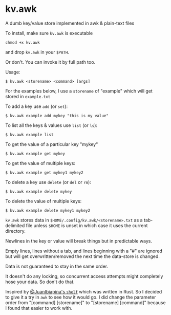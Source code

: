 # kv.awk
A dumb key/value store implemented in awk & plain-text files

To install, make sure `kv.awk` is executable

    chmod +x kv.awk

and drop `kv.awk` in your `$PATH`.

Or don't.  You can invoke it by full path too.

Usage:

    $ kv.awk <storename> <command> [args]

For the examples below, I use a `storename` of "example"
which will get stored in `example.txt`

To add a key use `add` (or `set`):

    $ kv.awk example add mykey "this is my value"

To list all the keys & values use `list` (or `ls`):

    $ kv.awk example list

To get the value of a particular key "mykey"

    $ kv.awk example get mykey

To get the value of multiple keys:

    $ kv.awk example get mykey1 mykey2

To delete a key use `delete` (or `del` or `rm`):

    $ kv.awk example delete mykey

To delete the value of multiple keys:

    $ kv.awk example delete mykey1 mykey2

`kv.awk` stores data in `$HOME/.config/kv.awk/<storename>.txt`
as a tab-delimited file unless `$HOME` is unset
in which case it uses the current directory.

Newlines in the key or value will break things
but in predictable ways.

Empty lines,
lines without a tab,
and lines beginning with a "#" are ignored
but will get overwritten/removed the next time the data-store is changed.

Data is not guaranteed to stay in the same order.

It doesn't do any locking,
so concurrent access attempts
might completely hose your data.
So don't do that.

Inspired by [@JuanIbiapina's `shelf`](https://github.com/juanibiapina/shelf)
which was written in Rust.
So I decided to give it a try in `awk`
to see how it would go.
I did change the parameter order from
"[command] [storename]"
to
"[storename] [command]"
because I found that easier to work with.
